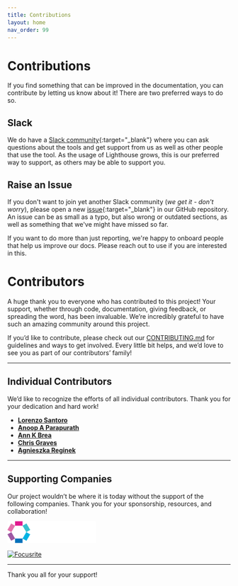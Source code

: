```yaml
---
title: Contributions
layout: home
nav_order: 99
---
```


# Contributions
If you find something that can be improved in the documentation, you can contribute by letting us know about it!
There are two preferred ways to do so.

## Slack
We do have a [Slack community](https://join.slack.com/t/let-people-work/shared_invite/zt-2y0zfim85-qhbgt8N0yw90G1P~JWXvlg){:target="_blank"} where you can ask questions about the tools and get support from us as well as other people that use the tool. As the usage of Lighthouse grows, this is our preferred way to support, as others may be able to support you.

## Raise an Issue
If you don't want to join yet another Slack community (*we get it - don't worry*), please open a new [issue](https://github.com/LetPeopleWork/Lighthouse/issues/new?template=documentation-improvement.yml){:target="_blank"} in our GitHub repository. An issue can be as small as a typo, but also wrong or outdated sections, as well as something that we've might have missed so far.

If you want to do more than just reporting, we're happy to onboard people that help us improve our docs. Please reach out to use if you are interested in this.

# Contributors

A huge thank you to everyone who has contributed to this project! Your support, whether through code, documentation, giving feedback, or spreading the word, has been invaluable. We’re incredibly grateful to have such an amazing community around this project.

If you’d like to contribute, please check out our [CONTRIBUTING.md](./CONTRIBUTING.md) for guidelines and ways to get involved. Every little bit helps, and we’d love to see you as part of our contributors’ family!

---

## Individual Contributors

We’d like to recognize the efforts of all individual contributors. Thank you for your dedication and hard work!

- [**Lorenzo Santoro**](https://www.linkedin.com/in/lorenzo-santoro-57172626/)
- [**Anoop A Parapurath**](https://www.linkedin.com/in/anoop-a-parapurath-137a3b4/)
- [**Ann K Brea**](https://www.linkedin.com/in/annkbrea/)
- [**Chris Graves**](https://www.linkedin.com/in/chris-graves-23455ab8/)
- [**Agnieszka Reginek**](https://www.linkedin.com/in/agnieszka-reginek/)

---

## Supporting Companies
<style>
    img {
        max-width: 200px;
    }
</style>

Our project wouldn’t be where it is today without the support of the following companies. Thank you for your sponsorship, resources, and collaboration!

[![Lambent](../assets/contributions//Lambent.svg)](https://lambentspaces.com/)

[![Focusrite](https://cdn11.bigcommerce.com/s-7exlzlf13h/images/stencil/250x100/focusrite-logo_1670497975__72107.original.png)](https://focusrite.com/)

---

Thank you all for your support!
